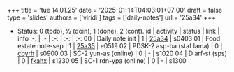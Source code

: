 +++
title = 'tue 14.01.25'
date = '2025-01-14T04:03:01+07:00'
draft = false
type = 'slides'
authors = ['viridi']
tags = ['daily-notes']
url = '25a34'
+++
<!-- more -->

+ Status: 0 (todo), &half; (doin), 1 (done), 2 (cont).
id | activity | status | link | info
:-: | :- | :-: | :-: | :-:
00 | Daily note init           | 1 | [25a34](/rusn/25a34) | s0403
01 | Food estate note-sep      | 1 | [25a35](/rusn/25a35) | e0519
02 | PDSK-2 asp-ba (staf lama) | 0 | [cbyrh](https://osf.io/cbyrh) | s0900
03 | SC-2 yun-as (online)      | 0 | - | s1020
04 | D arf-st (sps)            | 0 | [fkahx](https://osf.io/fkahx) | s1230
05 | SC-1 rdn-ypa (online)     | 0 | - | s1300
